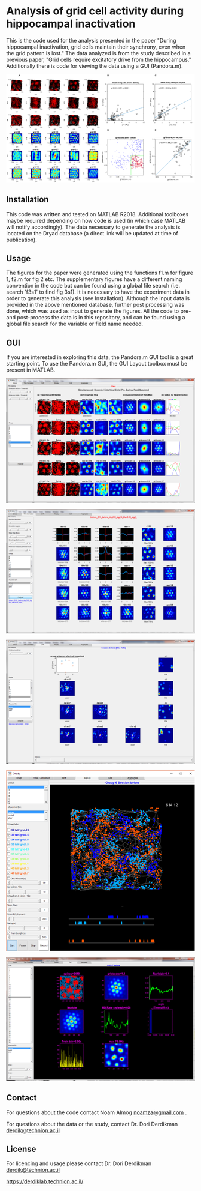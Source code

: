 # Analysis of grid cell activity during hippocampal inactivation

This is the code used for the analysis presented in the paper "During hippocampal inactivation, grid cells maintain their synchrony, even when the grid pattern is lost." The data analyzed is from the study described in a previous paper, "Grid cells require excitatory drive from the hippocampus." Additionally there is code for viewing the data using a GUI (Pandora.m).

![some plots and analysis made with this code](GUI_pics/i1.PNG)

## Installation

This code was written and tested on MATLAB R2018.
Additional toolboxes maybe required depending on how code is used (in which case MATLAB will notify accordingly). The data necessary to generate the analysis is located on the Dryad database (a direct link will be updated at time of publication).

## Usage

The figures for the paper were generated using the functions f1.m for figure 1, f2.m for fig 2 etc. The supplementary figures have a different naming convention in the code but can be found using a global file search (i.e. search 'f3s1' to find fig 3s1). It is necessary to have the experiment data in order to generate this analysis (see Installation). Although the input data is provided in the above mentioned database, further post processing was done, which was used as input to generate the figures. All the code to pre- and post-process the data is in this repository, and can be found using a global file search for the variable or field name needed.  

## GUI

If you are interested in exploring this data, the Pandora.m GUI tool is a great starting point. To use the Pandora.m GUI, the GUI Layout toolbox must be present in MATLAB.

![exploratory visualization of grid cells](GUI_pics/1.PNG)

![temporal and spatial correlations between cells](GUI_pics/2.PNG)

![grid drift for smaller time intervals](GUI_pics/3.PNG)

![animating rodent trajectory with neuron firing](GUI_pics/4.PNG)

![more exploratory analysis](GUI_pics/5.PNG)

## Contact

For questions about the code contact Noam Almog noamza@gmail.com .

For questions about the data or the study, contact Dr. Dori Derdikman derdik@technion.ac.il

## License

For licencing and usage please contact Dr. Dori Derdikman derdik@technion.ac.il

https://derdiklab.technion.ac.il/